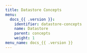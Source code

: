 ```yaml
---
title: Datastore Concepts
menu:
  docs_{{ .version }}:
    identifier: datastore-concepts
    name: Datastore
    parent: concepts
    weight: 1
menu_name: docs_{{ .version }}
---
```


